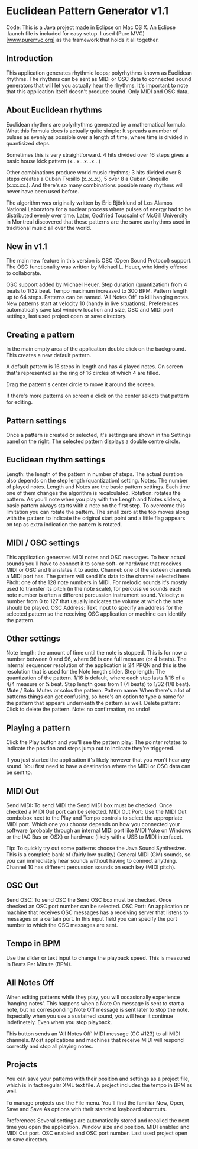 # Euclidean Pattern Generator v1.1

Code:
This is a Java project made in Eclipse on Mac OS X. An Eclipse .launch file is included for easy setup.
I used (Pure MVC)[www.puremvc.org] as the framework that holds it all together.


## Introduction
This application generates rhythmic loops; polyrhythms known as Euclidean rhythms. The rhythms can be sent as MIDI or OSC data to connected sound generators that will let you actually hear the rhythms. It's important to note that this application itself doesn't produce sound. Only MIDI and OSC data.


## About Euclidean rhythms
Euclidean rhythms are polyrhythms generated by a mathematical formula. What this formula does is actually quite simple: It spreads a number of pulses as evenly as possible over a length of time, where time is divided in quantisized steps.

Sometimes this is very straightforward. 4 hits divided over 16 steps gives a basic house kick pattern (x...x...x...x...)

Other combinations produce world music rhythms; 3 hits divided over 8 steps creates a Cuban Tresillo (x..x..x.), 5 over 8 a Cuban Cinquillo (x.xx.xx.). And there's so many combinations possible many rhythms will never have been used before.

The algorithm was originally written by Eric Björklund of Los Alamos National Laboratory for a nuclear process where pulses of energy had to be distributed evenly over time. Later, Godfried Toussaint of McGill University in Montreal discovered that these patterns are the same as rhythms used in traditional music all over the world.


## New in v1.1
The main new feature in this version is OSC (Open Sound Protocol) support. The OSC functionality was written by Michael L. Heuer, who kindly offered to collaborate.

OSC support added by Michael Heuer.
Step duration (quantization) from 4 beats to 1/32 beat.
Tempo maximum increased to 300 BPM.
Pattern length up to 64 steps.
Patterns can be named.
'All Notes Off' to kill hanging notes.
New patterns start at velocity 10 (handy in live situations).
Preferences automatically save last window location and size, OSC and MIDI port settings, last used project open or save directory.


## Creating a pattern
In the main empty area of the application double click on the background. This creates a new default pattern.

A default pattern is 16 steps in length and has 4 played notes. On screen that's represented as the ring of 16 circles of which 4 are filled.

Drag the pattern's center circle to move it around the screen.

If there's more patterns on screen a click on the center selects that pattern for editing.


## Pattern settings
Once a pattern is created or selected, it's settings are shown in the Settings panel on the right. The selected pattern displays a double centre circle.

## Euclidean rhythm settings
Length: the length of the pattern in number of steps. The actual duration also depends on the step length (quantization) setting.
Notes: The number of played notes. Length and Notes are the basic pattern settings. Each time one of them changes the algorithm is recalculated.
Rotation: rotates the pattern. As you'll note when you play with the Length and Notes sliders, a basic pattern always starts with a note on the first step. To overcome this limitation you can rotate the pattern. The small zero at the top moves along with the pattern to indicate the original start point and a little flag appears on top as extra indication the pattern is rotated.

## MIDI / OSC settings
This application generates MIDI notes and OSC messages. To hear actual sounds you'll have to connect it to some soft- or hardware that receives MIDI or OSC and translates it to audio.
Channel: one of the sixteen channels a MIDI port has. The pattern will send it's data to the channel selected here.
Pitch: one of the 128 note numbers in MIDI. For melodic sounds it's mostly used to transfer its pitch (in the note scale), for percussive sounds each note number is often a different percussion instrument sound.
Velocity: a number from 0 to 127 that usually indicates the volume at which the note should be played.
OSC Address: Text input to specify an address for the selected pattern so the receiving OSC application or machine can identify the pattern.

## Other settings
Note length: the amount of time until the note is stopped. This is for now a number between 0 and 96, where 96 is one full measure (or 4 beats). The internal sequencer resolution of the application is 24 PPQN and this is the resolution that is used for the Note length slider.
Step length: The quantization of the pattern. 1/16 is default, where each step lasts 1/16 of a 4/4 measure or ¼ beat. Step length goes from 1 (4 beats) to 1/32 (1/8 beat).
Mute / Solo: Mutes or solos the pattern.
Pattern name: When there's a lot of patterns things can get confusing, so here's an option to type a name for the pattern that appears underneath the pattern as well.
Delete pattern: Click to delete the pattern. Note: no confirmation, no undo!


## Playing a pattern
Click the Play button and you'll see the pattern play: The pointer rotates to indicate the position and steps jump out to indicate they're triggered.

If you just started the application it's likely however that you won't hear any sound. You first need to have a destination where the MIDI or OSC data can be sent to.

## MIDI Out
Send MIDI: To send MIDI the Send MIDI box must be checked. Once checked a MIDI Out port can be selected.
MIDI Out Port: Use the MIDI Out combobox next to the Play and Tempo controls to select the appropriate MIDI port. Which one you choose depends on how you connected your software (probably through an internal MIDI port like MIDI Yoke on Windows or the IAC Bus on OSX) or hardware (likely with a USB to MIDI interface). 

Tip: To quickly try out some patterns choose the Java Sound Synthesizer. This is a complete bank of (fairly low quality) General MIDI (GM) sounds, so you can immediately hear sounds without having to connect anything. Channel 10 has different percussion sounds on each key (MIDI pitch).

## OSC Out
Send OSC: To send OSC the Send OSC box must be checked. Once checked an OSC port number can be selected.
OSC Port: An application or machine that receives OSC messages has a receiving server that listens to messages on a certain port. In this input field you can specify the port number to which the OSC messages are sent.

## Tempo in BPM
Use the slider or text input to change the playback speed. This is measured in Beats Per Minute (BPM).

## All Notes Off
When editing patterns while they play, you will occasionally experience 'hanging notes'. This happens when a Note On message is sent to start a note, but no corresponding Note Off message is sent later to stop the note. Especially when you use a sustained sound, you will hear it continue indefinetely. Even when you stop playback.

This button sends an 'All Notes Off' MIDI message (CC #123) to all MIDI channels. Most applications and machines that receive MIDI will respond correctly and stop all playing notes.


## Projects
You can save your patterns with their position and settings as a project file, which is in fact regular XML text file. A project includes the tempo in BPM as well.

To manage projects use the File menu. You'll find the familiar New, Open, Save and Save As options with their standard keyboard shortcuts.


Preferences
Several settings are automatically stored and recalled the next time you open the application.
Window size and position.
MIDI enabled and MIDI Out port.
OSC enabled and OSC port number.
Last used project open or save directory.
